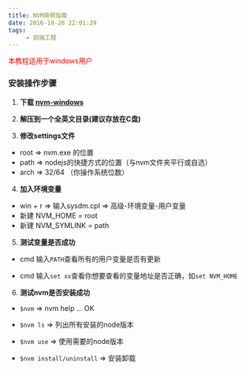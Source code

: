```yaml
---
title: NVM简明指南
date: 2016-10-26 22:01:29
tags:
     - 前端工程
---
```

 <font color="red">本教程适用于windows用户</font>

### 安装操作步骤
1. **下载 [nvm-windows](http://pan.baidu.com/s/1c2C77sk "nvm-windows")**

2. **解压到一个全英文目录(建议存放在C盘)**

3. **修改settings文件**
  - root => nvm.exe 的位置
  - path => nodejs的快捷方式的位置（与nvm文件夹平行或自选）
  - arch => 32/64 （你操作系统位数）

4. **加入环境变量**
  - win + r => 输入sysdm.cpl => 高级-环境变量-用户变量
  - 新建 NVM_HOME = root
  - 新建 NVM_SYMLINK = path

5. **测试变量是否成功**
  - cmd 输入`PATH`查看所有的用户变量是否有更新

  - cmd 输入`set xx`查看你想要查看的变量地址是否正确，如`set NVM_HOME`

6. **测试nvm是否安装成功**
  - `$nvm` => nvm help ... OK

  - `$nvm ls` => 列出所有安装的node版本

  - `$nvm use` => 使用需要的node版本

  - `$nvm install/uninstall` => 安装卸载
